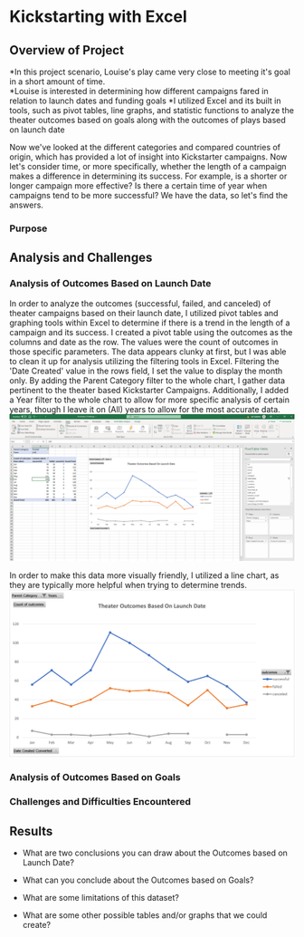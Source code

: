 # Kickstarting with Excel

## Overview of Project
*In this project scenario, Louise's play came very close to meeting it's goal in a short amount of time.  
*Louise is interested in determining how different campaigns fared in relation to launch dates and funding goals
*I utilized Excel and its built in tools, such as pivot tables, line graphs, and statistic functions to analyze the theater outcomes based on goals along with the outcomes of plays based on launch date

Now we've looked at the different categories and compared countries of origin, which has provided a lot of insight into Kickstarter campaigns. Now let's consider time, or more specifically, whether the length of a campaign makes a difference in determining its success. For example, is a shorter or longer campaign more effective? Is there a certain time of year when campaigns tend to be more successful? We have the data, so let's find the answers.

### Purpose

## Analysis and Challenges

### Analysis of Outcomes Based on Launch Date

In order to analyze the outcomes (successful, failed, and canceled) of theater campaigns based on their launch date, I utilized pivot tables and graphing tools within Excel to determine if there is a trend in the length of a campaign and its success.  I created a pivot table using the outcomes as the columns and date as the row. The values were the count of outcomes in those specific parameters. The data appears clunky at first, but I was able to clean it up for analysis utilizing the filtering tools in Excel. Filtering the 'Date Created' value in the rows field, I set the value to display the month only.  By adding the Parent Category filter to the whole chart, I gather data pertinent to the theater based Kickstarter Campaigns.  Additionally, I added a Year filter to the whole chart to allow for more specific analysis of certain years, though I leave it on (All) years to allow for the most accurate data.
![image_name](Resources\SS_OVLaunch.png)

In order to make this data more visually friendly, I utilized a line chart, as they are typically more helpful when trying to determine trends.
![image_name](.\Resources\Theater_Outcomes_vs_Launch.png)

### Analysis of Outcomes Based on Goals




### Challenges and Difficulties Encountered

## Results

- What are two conclusions you can draw about the Outcomes based on Launch Date?

- What can you conclude about the Outcomes based on Goals?

- What are some limitations of this dataset?

- What are some other possible tables and/or graphs that we could create?
